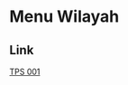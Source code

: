 # Menu Wilayah

## Link

[TPS 001](https://github.com/gigit-pemilu/pemilu-2024-91-papua/tree/main/pilpres/hitung-suara/sub/91-papua/sub/11-keerom/sub/07-towe/sub/2011-pris/sub/001-tps)

